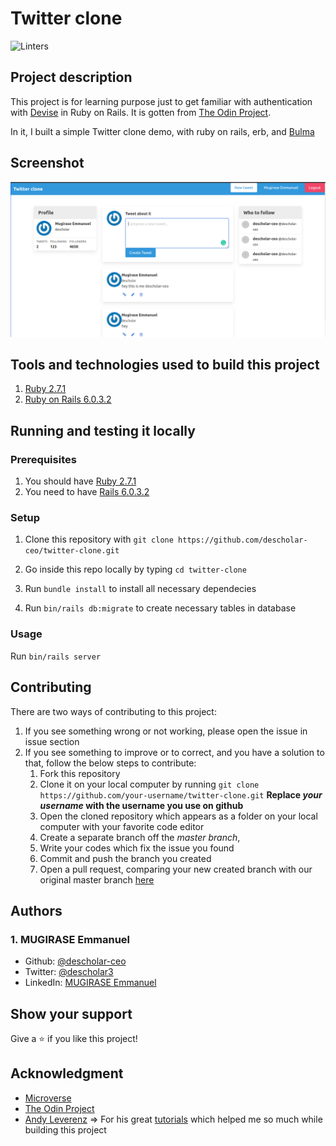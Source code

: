 # Twitter clone
![Linters](https://github.com/descholar-ceo/twitter-clone/workflows/Linters/badge.svg)

## Project description
This project is for learning purpose just to get familiar with authentication with [Devise](https://github.com/heartcombo/devise) in Ruby on Rails. It is gotten from [The Odin Project](https://www.theodinproject.com/courses/ruby-on-rails/lessons/authentication).

In it, I built a simple Twitter clone demo, with ruby on rails, erb, and [Bulma](https://bulma.io/)

## Screenshot
![](app/assets/images/screenshots/scr-sht.png)

## Tools and technologies used to build this project
1. [Ruby 2.7.1](https://www.ruby-lang.org/en/news/2020/03/31/ruby-2-7-1-released/)
1. [Ruby on Rails 6.0.3.2](https://weblog.rubyonrails.org/2020/6/17/Rails-6-0-3-2-has-been-released/)

## Running and testing it locally

### Prerequisites
1. You should have [Ruby 2.7.1](https://www.ruby-lang.org/en/news/2020/03/31/ruby-2-7-1-released/)
1. You need to have [Rails 6.0.3.2](https://weblog.rubyonrails.org/2020/6/17/Rails-6-0-3-2-has-been-released/)

### Setup
1. Clone this repository with `git clone https://github.com/descholar-ceo/twitter-clone.git`

1. Go inside this repo locally by typing `cd twitter-clone`

1. Run `bundle install` to install all necessary dependecies

1. Run `bin/rails db:migrate` to create necessary tables in database

### Usage
Run `bin/rails server`

## Contributing
There are two ways of contributing to this project:

1. If you see something wrong or not working, please open the issue in issue section
1. If you see something to improve or to correct, and you have a solution to that, follow the below steps to contribute:
    1. Fork this repository
    1. Clone it on your local computer by running `git clone https://github.com/your-username/twitter-clone.git` __Replace *your username* with the username you use on github__
    1. Open the cloned repository which appears as a folder on your local computer with your favorite code editor
    1. Create a separate branch off the *master branch*,
    1. Write your codes which fix the issue you found
    1. Commit and push the branch you created
    1. Open a pull request, comparing your new created branch with our original master branch [here](https://github.com/descholar-ceo/twitter-clone/)

## Authors
### 1. MUGIRASE Emmanuel
* Github: [@descholar-ceo](https://github.com/descholar-ceo)
* Twitter: [@descholar3](https://twitter.com/descholar3)
* LinkedIn: [MUGIRASE Emmanuel](https://www.linkedin.com/in/mugirase-emmanuel)


## Show your support 
Give a ⭐️ if you like this project!

## Acknowledgment
* [Microverse](https://www.microvese.org)
* [The Odin Project](https://www.theodinproject.com)
* [Andy Leverenz](https://github.com/justalever) => For his great [tutorials](https://www.youtube.com/watch?time_continue=1&v=5gUysPm64a4&feature=emb_logo) which helped me so much while building this project
